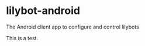 lilybot-android
===============

The Android client app to configure and control lilybots

This is a test.
